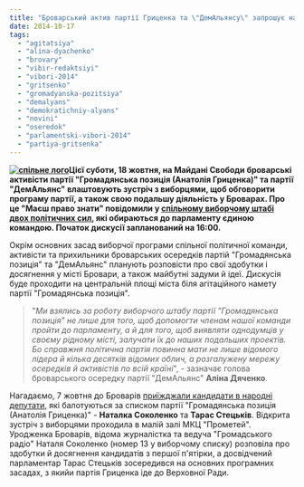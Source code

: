 ```yaml
---
title: "Броварський актив партії Гриценка та \"ДемАльянсу\" запрошує на дискусію про виборчу програму"
date: 2014-10-17
tags: 
  - "agitatsiya"
  - "alina-dyachenko"
  - "brovary"
  - "vibir-redaktsiyi"
  - "vibori-2014"
  - "gritsenko"
  - "gromadyanska-pozitsiya"
  - "demalyans"
  - "demokratichniy-alyans"
  - "novini"
  - "oseredok"
  - "parlamentski-vibori-2014"
  - "partiya-gritsenka"
---
```


**[![спільне лого](https://mpz.brovary.org/wp-content/uploads/2014/10/spilne-logo.jpg)](https://mpz.brovary.org/wp-content/uploads/2014/10/spilne-logo.jpg)Цієї суботи, 18 жовтня, на Майдані Свободи броварські активісти партії "Громадянська позиція (Анатолія Гриценка)" та партії "ДемАльянс" влаштовують зустріч з виборцями, щоб обговорити програму партії, а також свою подальшу діяльність у Броварах. Про це "Маєш право знати" повідомили у [спільному виборчому штабі](https://www.facebook.com/Grytsenko.DemAlliance.Brovary)** **[двох політичних сил](https://www.facebook.com/Grytsenko.DemAlliance.Brovary), які обираються до парламенту єдиною командою. Початок дискусії запланований на 16:00.**

Окрім основних засад виборчої програми спільної політичної команди, активісти та прихильники броварських осередків партій "Громадянська позиція" та "ДемАльянс" планують розповісти про свої здобутки і досягнення у місті Бровари, а також майбутні задуми й ідеї. Дискусія буде проходити на центральній площі міста біля агітаційного намету партії "Громадянська позиція".

> "_Ми взялись за роботу виборчого штабу партії "Громадянська позиція" не лише для того, щоб допомогти членам нашої команди пройти до парламенту, а й для того, щоб виявляти однодумців у своєму рідному місті, залучати їх до наших подальших проектів. Бо справжня політична партія повинна мати не лише відомого лідера й кілька десятків відомих облич, а розгалужену мережу осередків й активістів по всій країні_", - зазначає голова броварського осередку партії "ДемАльянс" **Аліна Дяченко**.

Нагадаємо, 7 жовтня до Броварів [приїжджали кандидати в народні депутати](https://mpz.brovary.org/kandidati-vid-partiyi-gritsenka-u-brovarah-rozpovili-chomu-z-koruptsiyeyu-borotimutsya-ne-vilami-y-grablyami/), які балотуються за списком партії "Громадянська позиція (Анатолія Гриценка)" - **Наталка Соколенко** та **Тарас Стецьків**. Відкрита зустріч з виборцями проходила в малій залі МКЦ "Прометей". Уродженка Броварів, відома журналістка та ведуча "Громадського радіо" Наталя Соколенко (номер 13 у виборчому списку) розповіла про здобутки й досягнення кандидатів з першої п'ятірки, а досвідчений парламентар Тарас Стецьків зосередився на основних програмних засадах, з якийи партія Гриценка іде до Верховної Ради.
